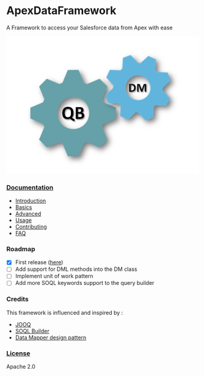 # ApexDataFramework

A Framework to access your Salesforce data from Apex with ease


![overview](/docs/assets/overview.PNG)


### [Documentation](/docs/README.md)
* [Introduction](/docs/INTRO.md)
* [Basics](/docs/basics/README.md)
* [Advanced](/docs/advanced/README.md)
* [Usage](/docs/USAGE.md)
* [Contributing](/docs/CONTRIBUTE.md)
* [FAQ](/docs/FAQ.md)

### Roadmap

- [x] First release ([here](https://github.com/benahm/ApexDataFramework/releases/tag/v0.1))
- [ ] Add support for DML methods into the DM class
- [ ] Implement unit of work pattern
- [ ] Add more SOQL keywords support to the query builder

### Credits
This framework is influenced and inspired by :

* [JOOQ](http://www.jooq.org/)
* [SOQL Builder](http://apex-commons.github.io/query/soql-builder/)
* [Data Mapper design pattern](http://richard.jp.leguen.ca/tutoring/soen343-f2010/tutorials/implementing-data-mapper/)

### [License](LICENSE)

Apache 2.0
